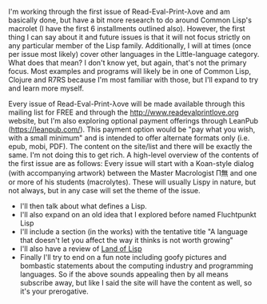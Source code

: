 I'm working through the first issue of Read-Eval-Print-λove and am basically done, but have a bit more research to do around Common Lisp's macrolet (I have the first 6 installments outlined also). However, the first thing I can say about it and future issues is that it will not focus strictly on any particular member of the Lisp family. Additionally, I will at times (once per issue most likely) cover other languages in the Little-language category. What does that mean? I don't know yet, but again, that's not the primary focus. Most examples and programs will likely be in one of Common Lisp, Clojure and R7RS because I'm most familiar with those, but I'll expand to try and learn more myself.

Every issue of Read-Eval-Print-λove will be made available through this mailing list for FREE and through the http://www.readevalprintlove.org website, but I'm also exploring optional payment offerings through LeanPub (https://leanpub.com/). This payment option would be "pay what you wish, with a small minimum" and is intended to offer alternate formats only (i.e. epub, mobi, PDF). The content on the site/list and there will be exactly the same. I'm not doing this to get rich.
A high-level overview of the contents of the first issue are as follows:
Every issue will start with a Koan-style dialog (with accompanying artwork) between the Master Macrologist Π無 and one or more of his students (macrolytes). These will usually Lispy in nature, but not always, but in any case will set the theme of the issue.

 * I'll then talk about what defines a Lisp.
 * I'll also expand on an old idea that I explored before named Fluchtpunkt Lisp
 * I'll include a section (in the works) with the tentative title "A language that doesn't let you affect the way it thinks is not worth growing"
 * I'll also have a review of [Land of Lisp](http://www.amazon.com/dp/1593272812/?tag=fogus-20)
 * Finally I'll try to end on a fun note including goofy pictures and bombastic statements about the computing industry and programming languages.
So if the above sounds appealing then by all means subscribe away, but like I said the site will have the content as well, so it's your prerogative.